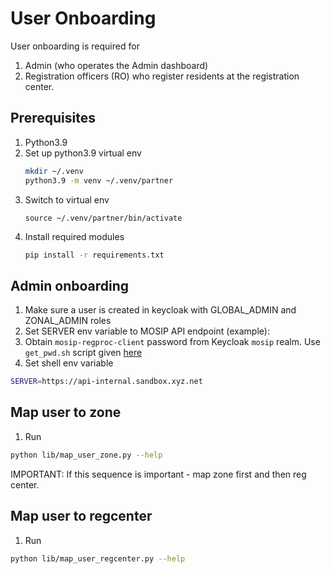 # User Onboarding

User onboarding is required for
1. Admin (who operates the Admin dashboard)
1. Registration officers (RO) who register residents at the registration center.

## Prerequisites
1. Python3.9
1. Set up python3.9 virtual env
    ```sh
    mkdir ~/.venv
    python3.9 -m venv ~/.venv/partner
    ```
1. Switch to virtual env 
    ```
    source ~/.venv/partner/bin/activate
    ```
1. Install required modules
    ```sh
    pip install -r requirements.txt
    ```

## Admin onboarding
1. Make sure a user is created in keycloak with GLOBAL_ADMIN and ZONAL_ADMIN roles
1. Set SERVER env variable to MOSIP API endpoint (example):
1. Obtain `mosip-regproc-client` password from Keycloak `mosip` realm. Use `get_pwd.sh` script given [here](../../../external/iam)
1. Set shell env variable
```sh
SERVER=https://api-internal.sandbox.xyz.net
```
## Map user to zone
1. Run  
```sh
python lib/map_user_zone.py --help
```
IMPORTANT: If this sequence is important - map zone first and then reg center.

## Map user to regcenter
1. Run  
```sh
python lib/map_user_regcenter.py --help
```

